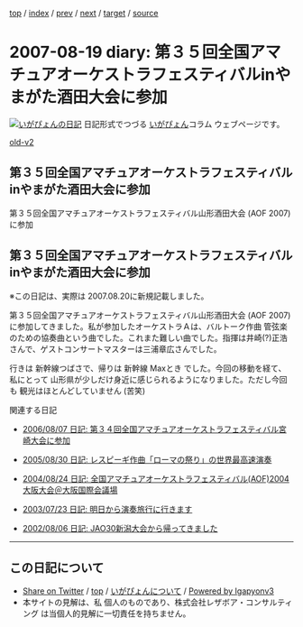 [top](../index.html) 
 / [index](index.html) 
 / [prev](ig070816.html) 
 / [next](ig070820.html) 
 / [target](http://www.igapyon.jp/igapyon/diary/2007/ig070819.html) 
 / [source](https://github.com/igapyon/diary/blob/master/2007/ig070819.src.md) 

2007-08-19 diary: 第３５回全国アマチュアオーケストラフェスティバルinやまがた酒田大会に参加
=====================================================================================================
[![いがぴょんの日記](http://www.igapyon.jp/igapyon/diary/images/iga200306s.jpg "いがぴょん")](http://www.igapyon.jp/igapyon/diary/memo/memoigapyon.html) 日記形式でつづる [いがぴょん](http://www.igapyon.jp/igapyon/diary/memo/memoigapyon.html)コラム ウェブページです。

[old-v2](ig070819-orig.html)

## 第３５回全国アマチュアオーケストラフェスティバルinやまがた酒田大会に参加

第３５回全国アマチュアオーケストラフェスティバル山形酒田大会 (AOF 2007) に参加


## 第３５回全国アマチュアオーケストラフェスティバルinやまがた酒田大会に参加

※この日記は、実際は 2007.08.20に新規記載しました。

第３５回全国アマチュアオーケストラフェスティバル山形酒田大会 (AOF 2007) に参加してきました。私が参加したオーケストラＡは、バルトーク作曲 管弦楽のための協奏曲という曲でした。これまた難しい曲でした。指揮は井崎(?)正浩さんで、ゲストコンサートマスターは三浦章広さんでした。

行きは 新幹線つばさで、帰りは 新幹線 Maxとき でした。今回の移動を経て、私にとって 山形県が少しだけ身近に感じられるようになりました。ただし今回も 観光はほとんどしていません (苦笑)

関連する日記

* [2006/08/07 日記: 第３４回全国アマチュアオーケストラフェスティバル宮崎大会に参加](../2006/ig060807.html)
  
* [2005/08/30 日記: レスピーギ作曲「ローマの祭り」の世界最高速演奏](../2005/ig050830.html)
  
* [2004/08/24 日記: 全国アマチュアオーケストラフェスティバル(AOF)2004大阪大会＠大阪国際会議場](../2004/ig040824.html)
  
* [2003/07/23 日記: 明日から演奏旅行に行きます](../2003/ig030723.html)
  
* [2002/08/06 日記: JAO30新潟大会から帰ってきました](../2002/ig020806.html)


----------------------------------------------------------------------------------------------------

## この日記について

* [Share on Twitter](https://twitter.com/intent/tweet?hashtags=igapyon%2Cdiary%2C%E3%81%84%E3%81%8C%E3%81%B4%E3%82%87%E3%82%93&text=%E7%AC%AC%EF%BC%93%EF%BC%95%E5%9B%9E%E5%85%A8%E5%9B%BD%E3%82%A2%E3%83%9E%E3%83%81%E3%83%A5%E3%82%A2%E3%82%AA%E3%83%BC%E3%82%B1%E3%82%B9%E3%83%88%E3%83%A9%E3%83%95%E3%82%A7%E3%82%B9%E3%83%86%E3%82%A3%E3%83%90%E3%83%ABin%E3%82%84%E3%81%BE%E3%81%8C%E3%81%9F%E9%85%92%E7%94%B0%E5%A4%A7%E4%BC%9A%E3%81%AB%E5%8F%82%E5%8A%A0&url=http%3A%2F%2Fwww.igapyon.jp%2Figapyon%2Fdiary%2F2007%2Fig070819.html) / [top](../index.html) / [いがぴょんについて](http://www.igapyon.jp/igapyon/diary/memo/memoigapyon.html) / [Powered by Igapyonv3](https://github.com/igapyon/igapyonv3)
* 本サイトの見解は、私 個人のものであり、株式会社レザボア・コンサルティング は当個人的見解に一切責任を持ちません。 
